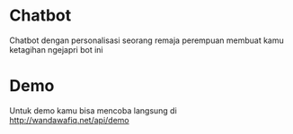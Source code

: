 # Chatbot
Chatbot dengan personalisasi seorang remaja perempuan membuat kamu ketagihan ngejapri bot ini

# Demo
Untuk demo kamu bisa mencoba langsung di http://wandawafiq.net/api/demo
